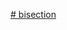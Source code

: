 [# bisection](https://colab.research.google.com/drive/1_5tvdBl3gPjX4gXRVwHMDJla6HCCSwHw?usp=share_link)
